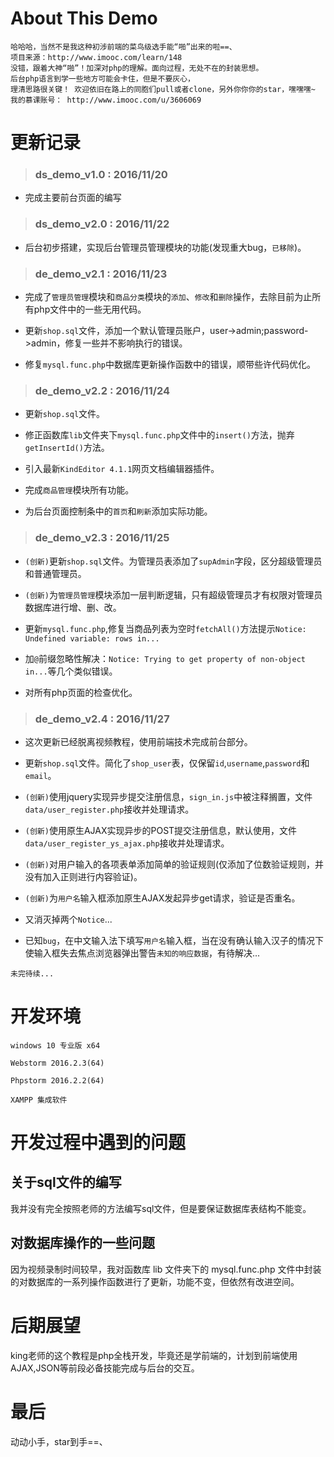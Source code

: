 # About This Demo

    哈哈哈，当然不是我这种初涉前端的菜鸟级选手能“啪”出来的啦==、
    项目来源：http://www.imooc.com/learn/148
    没错，跟着大神“啪”！加深对php的理解。面向过程，无处不在的封装思想。
    后台php语言到学一些地方可能会卡住，但是不要灰心，
    理清思路很关键！ 欢迎依旧在路上的同胞们pull或者clone，另外你你你的star，嘿嘿嘿~
    我的慕课账号： http://www.imooc.com/u/3606069  
    
# 更新记录 

> ### ds_demo_v1.0 : 2016/11/20 

- 完成主要前台页面的编写

> ### ds_demo_v2.0 : 2016/11/22 

- 后台初步搭建，实现后台管理员管理模块的功能(发现重大bug，`已移除`)。

> ### de_demo_v2.1 : 2016/11/23 

- 完成了`管理员管理`模块和`商品分类`模块的`添加`、`修改`和`删除`操作，去除目前为止所有php文件中的一些无用代码。

- 更新`shop.sql`文件，添加一个默认管理员账户，user->admin;password->admin，修复一些并不影响执行的错误。

- 修复`mysql.func.php`中数据库更新操作函数中的错误，顺带些许代码优化。

>### de_demo_v2.2 : 2016/11/24 

- 更新`shop.sql`文件。

- 修正函数库`lib`文件夹下`mysql.func.php`文件中的`insert()`方法，抛弃`getInsertId()`方法。

- 引入最新`KindEditor 4.1.1`网页文档编辑器插件。

- 完成`商品管理`模块所有功能。

- 为后台页面控制条中的`首页`和`刷新`添加实际功能。

>### de_demo_v2.3 : 2016/11/25

- `(创新)`更新`shop.sql`文件。为管理员表添加了`supAdmin`字段，区分超级管理员和普通管理员。

- `(创新)`为`管理员管理`模块添加一层判断逻辑，只有超级管理员才有权限对管理员数据库进行增、删、改。

- 更新`mysql.func.php`,修复当商品列表为空时`fetchAll()`方法提示`Notice: Undefined variable: rows in...`

- 加`@`前缀忽略性解决：`Notice: Trying to get property of non-object in...`等几个类似错误。

- 对所有php页面的检查优化。

>### de_demo_v2.4 : 2016/11/27

- 这次更新已经脱离视频教程，使用前端技术完成前台部分。

- 更新`shop.sql`文件。简化了`shop_user`表，仅保留`id`,`username`,`password`和`email`。

- `(创新)`使用jquery实现异步提交注册信息，`sign_in.js`中被注释搁置，文件`data/user_register.php`接收并处理请求。

- `(创新)`使用原生AJAX实现异步的POST提交注册信息，默认使用，文件`data/user_register_ys_ajax.php`接收并处理请求。

- `(创新)`对用户输入的各项表单添加简单的验证规则(仅添加了位数验证规则，并没有加入正则进行内容验证)。

- `(创新)`为`用户名`输入框添加原生AJAX发起异步get请求，验证是否重名。

- 又消灭掉两个`Notice`...

- 已知`bug`，在中文输入法下填写`用户名`输入框，当在没有确认输入汉子的情况下使输入框失去焦点浏览器弹出警告`未知的响应数据`，有待解决...


`未完待续...`

# 开发环境
    windows 10 专业版 x64
    
    Webstorm 2016.2.3(64)
    
    Phpstorm 2016.2.2(64)
    
    XAMPP 集成软件
    
# 开发过程中遇到的问题

## 关于sql文件的编写

我并没有完全按照老师的方法编写sql文件，但是要保证数据库表结构不能变。

## 对数据库操作的一些问题

因为视频录制时间较早，我对函数库 lib 文件夹下的 mysql.func.php 文件中封装的对数据库的一系列操作函数进行了更新，功能不变，但依然有改进空间。

# 后期展望

king老师的这个教程是php全栈开发，毕竟还是学前端的，计划到前端使用AJAX,JSON等前段必备技能完成与后台的交互。

# 最后

动动小手，star到手==、
